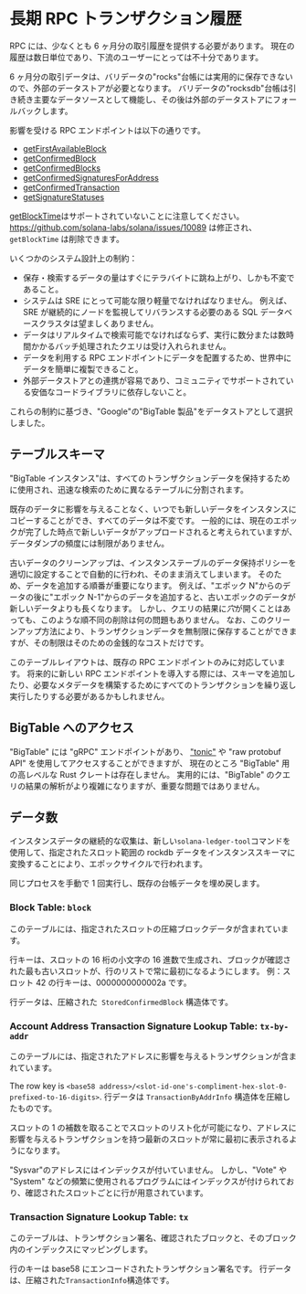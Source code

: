 # 長期 RPC トランザクション履歴

RPC には、少なくとも 6 ヶ月分の取引履歴を提供する必要があります。 現在の履歴は数日単位であり、下流のユーザーにとっては不十分であります。

6 ヶ月分の取引データは、バリデータの"rocks"台帳には実用的に保存できないので、外部のデータストアが必要となります。 バリデータの"rocksdb"台帳は引き続き主要なデータソースとして機能し、その後は外部のデータストアにフォールバックします。

影響を受ける RPC エンドポイントは以下の通りです。

- [getFirstAvailableBlock](developing/clients/jsonrpc-api.md#getfirstavailableblock)
- [getConfirmedBlock](developing/clients/jsonrpc-api.md#getconfirmedblock)
- [getConfirmedBlocks](developing/clients/jsonrpc-api.md#getconfirmedblocks)
- [getConfirmedSignaturesForAddress](developing/clients/jsonrpc-api.md#getconfirmedsignaturesforaddress)
- [getConfirmedTransaction](developing/clients/jsonrpc-api.md#getconfirmedtransaction)
- [getSignatureStatuses](developing/clients/jsonrpc-api.md#getsignaturestatuses)

[getBlockTime](developing/clients/jsonrpc-api.md#getblocktime)はサポートされていないことに注意してください。https://github.com/solana-labs/solana/issues/10089 は修正され、 `getBlockTime` は削除できます。

いくつかのシステム設計上の制約：

- 保存・検索するデータの量はすぐにテラバイトに跳ね上がり、しかも不変であること。
- システムは SRE にとって可能な限り軽量でなければなりません。 例えば、SRE が継続的にノードを監視してリバランスする必要のある SQL データベースクラスタは望ましくありません。
- データはリアルタイムで検索可能でなければならず、実行に数分または数時間かかるバッチ処理されたクエリは受け入れられません。
- データを利用する RPC エンドポイントにデータを配置するため、世界中にデータを簡単に複製できること。
- 外部データストアとの連携が容易であり、コミュニティでサポートされている安価なコードライブラリに依存しないこと。

これらの制約に基づき、"Google"の"BigTable 製品"をデータストアとして選択しました。

## テーブルスキーマ

"BigTable インスタンス"は、すべてのトランザクションデータを保持するために使用され、迅速な検索のために異なるテーブルに分割されます。

既存のデータに影響を与えることなく、いつでも新しいデータをインスタンスにコピーすることができ、すべてのデータは不変です。 一般的には、現在のエポックが完了した時点で新しいデータがアップロードされると考えられていますが、データダンプの頻度には制限がありません。

古いデータのクリーンアップは、インスタンステーブルのデータ保持ポリシーを適切に設定することで自動的に行われ、そのまま消えてしまいます。 そのため、データを追加する順番が重要になります。 例えば、"エポック N"からのデータの後に"エポック N-1"からのデータを追加すると、古いエポックのデータが新しいデータよりも長くなります。 しかし、クエリの結果に*穴*が開くことはあっても、このような順不同の削除は何の問題もありません。 なお、このクリーンアップ方法により、トランザクションデータを無制限に保存することができますが、その制限はそのための金銭的なコストだけです。

このテーブルレイアウトは、既存の RPC エンドポイントのみに対応しています。 将来的に新しい RPC エンドポイントを導入する際には、スキーマを追加したり、必要なメタデータを構築するためにすべてのトランザクションを繰り返し実行したりする必要があるかもしれません。

## BigTable へのアクセス

"BigTable" には "gRPC" エンドポイントがあり、 ["tonic"](https://crates.io/crates/crate) や "raw protobuf API" を使用してアクセスすることができますが、 現在のところ "BigTable" 用の高レベルな Rust クレートは存在しません。 実用的には、"BigTable" のクエリの結果の解析がより複雑になりますが、重要な問題ではありません。

## データ数

インスタンスデータの継続的な収集は、新しい`solana-ledger-tool`コマンドを使用して、指定されたスロット範囲の rockdb データをインスタンススキーマに変換することにより、エポックサイクルで行われます。

同じプロセスを手動で 1 回実行し、既存の台帳データを埋め戻します。

### Block Table: `block`

このテーブルには、指定されたスロットの圧縮ブロックデータが含まれています。

行キーは、スロットの 16 桁の小文字の 16 進数で生成され、ブロックが確認された最も古いスロットが、行のリストで常に最初になるようにします。 例：スロット 42 の行キーは、0000000000002a です。

行データは、圧縮された` StoredConfirmedBlock` 構造体です。

### Account Address Transaction Signature Lookup Table: `tx-by-addr`

このテーブルには、指定されたアドレスに影響を与えるトランザクションが含まれています。

The row key is `<base58 address>/<slot-id-one's-compliment-hex-slot-0-prefixed-to-16-digits>`. 行データは `TransactionByAddrInfo` 構造体を圧縮したものです。

スロットの 1 の補数を取ることでスロットのリスト化が可能になり、アドレスに影響を与えるトランザクションを持つ最新のスロットが常に最初に表示されるようになります。

"Sysvar"のアドレスにはインデックスが付いていません。 しかし、"Vote" や "System" などの頻繁に使用されるプログラムにはインデックスが付けられており、確認されたスロットごとに行が用意されています。

### Transaction Signature Lookup Table: `tx`

このテーブルは、トランザクション署名、確認されたブロックと、そのブロック内のインデックスにマッピングします。

行のキーは base58 にエンコードされたトランザクション署名です。 行データは、圧縮された`TransactionInfo`構造体です。

